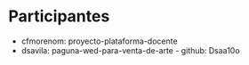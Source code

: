 # Participantes

- cfmorenom: proyecto-plataforma-docente
- dsavila: paguna-wed-para-venta-de-arte - github: Dsaa10o
